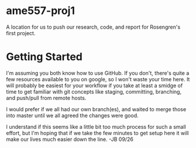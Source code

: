 # ame557-proj1
A location for us to push our research, code, and report for Rosengren's first project. 

# Getting Started
I'm assuming you both know how to use GitHub. If you don't, there's
quite a few resources available to you on google, so I won't waste
your time here. It will probably be easiest for your workflow if you
take at least a smidge of time to get familiar with git concepts like
staging, committing, branching, and push/pull from remote hosts. 

I would prefer if we all had our own branch(es), and waited to merge
those into master until we all agreed the changes were good. 

I understand if this seems like a little bit too much process for such
a small effort, but I'm hoping that if we take the few minutes to get
setup here it will make our lives much easier down the line. -JB 09/26
